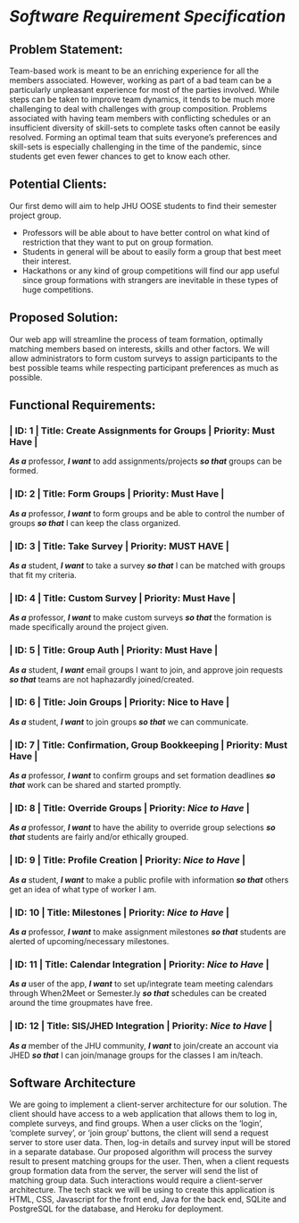# ***Software Requirement Specification***

## Problem Statement: 
Team-based work is meant to be an enriching experience for all the members associated. However, working as part of a bad team can be a particularly unpleasant experience for most of the parties involved. While steps can be taken to improve team dynamics, it tends to be much more challenging to deal with challenges with group composition. Problems associated with having team members with conflicting schedules or an insufficient diversity of skill-sets to complete tasks often cannot be easily resolved. Forming an optimal team that suits everyone’s preferences and skill-sets is especially challenging in the time of the pandemic, since students get even fewer chances to get to know each other.


## Potential Clients: 
Our first demo will aim to help JHU OOSE students to find their semester project group.

- Professors will be able about to have better control on what kind of restriction that they want to put on group formation.  
- Students in general will be about to easily form a group that best meet their interest.
- Hackathons or any kind of group competitions will find our app useful since group formations with strangers are inevitable in these types of huge competitions.


## Proposed Solution:
Our web app will streamline the process of team formation, optimally matching members based on interests, skills and other factors. We will allow administrators to form custom surveys to assign participants to the best possible teams while respecting participant preferences as much as possible. 


## Functional Requirements:
### | ID: 1 | Title: Create Assignments for Groups | Priority: **Must Have** |
**_As a_** professor, **_I want_** to add assignments/projects **_so that_** groups can be formed.

### | ID: 2 | Title: Form Groups | Priority: **Must Have** |
**_As a_** professor, **_I want_** to form groups and be able to control the number of groups **_so that_** I can keep the class organized.

### | ID: 3 | Title: Take Survey | Priority: **MUST HAVE** |
**_As a_** student, **_I want_** to take a survey **_so that_** I can be matched with groups that fit my criteria.

### | ID: 4 | Title: Custom Survey | Priority: **Must Have** |
**_As a_** professor, **_I want_** to make custom surveys **_so that_** the formation is made specifically around the project given.

### | ID: 5 | Title: Group Auth | Priority: **Must Have** |
**_As a_** student, **_I want_** email groups I want to join, and approve join requests **_so that_** teams are not haphazardly joined/created.

### | ID: 6 | Title: Join Groups | Priority: **Nice to Have** |
**_As a_** student, **_I want_** to join groups **_so that_** we can communicate.

### | ID: 7 | Title: Confirmation, Group Bookkeeping | Priority: **Must Have** |
**_As a_** professor, **_I want_** to confirm groups and set formation deadlines **_so that_** work can be shared and started promptly.

### | ID: 8 | Title: Override Groups | Priority: *Nice to Have* |
**_As a_** professor, **_I want_** to have the ability to override group selections **_so that_** students are fairly and/or ethically grouped.

### | ID: 9 | Title: Profile Creation | Priority: *Nice to Have* |
**_As a_** student, **_I want_** to make a public profile with information **_so that_** others get an idea of what type of worker I am.

### | ID: 10 | Title: Milestones | Priority: *Nice to Have* |
**_As a_** professor, **_I want_** to make assignment milestones **_so that_** students are alerted of upcoming/necessary milestones.

### | ID: 11 | Title: Calendar Integration | Priority: *Nice to Have* |
**_As a_** user of the app, **_I want_** to set up/integrate team meeting calendars through When2Meet or Semester.ly **_so that_** schedules can be created around the time groupmates have free.

### | ID: 12 | Title: SIS/JHED Integration | Priority: *Nice to Have* |
**_As a_** member of the JHU community, **_I want_** to join/create an account via JHED **_so that_** I can join/manage groups for the classes I am in/teach.


## Software Architecture
We are going to implement a client-server architecture for our solution. The client should have access to a web application that allows them to log in, complete surveys, and find groups. When a user clicks on the ‘login’, ‘complete survey’, or ‘join group’ buttons, the client will send a request server to store user data. Then, log-in details and survey input will be stored in a separate database. Our proposed algorithm will process the survey result to present matching groups for the user. Then, when a client requests group formation data from the server, the server will send the list of matching group data. Such interactions would require a client-server architecture. The tech stack we will be using to create this application is HTML, CSS, Javascript for the front end, Java for the back end, SQLite and PostgreSQL for the database, and Heroku for deployment. 
